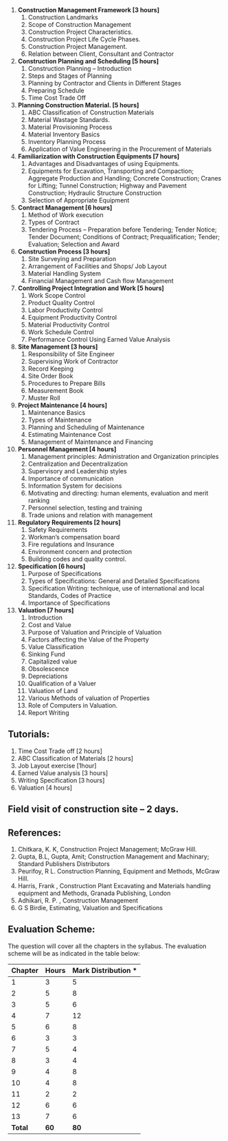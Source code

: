 1. **Construction Management Framework [3 hours]**
    1. Construction Landmarks
    2. Scope of Construction Management
    3. Construction Project Characteristics.
    4. Construction Project Life Cycle Phases.
    5. Construction Project Management.
    6. Relation between Client, Consultant and Contractor 
2. **Construction Planning and Scheduling [5 hours]**
    1. Construction Planning – Introduction
    2. Steps and Stages of Planning
    3. Planning by Contractor and Clients in Different Stages
    4. Preparing Schedule
    5. Time Cost Trade Off
3. **Planning Construction Material. [5 hours]**
    1. ABC Classification of Construction Materials
    2. Material Wastage Standards. 
    3. Material Provisioning Process
    4. Material Inventory Basics
    5. Inventory Planning Process
    6. Application of Value Engineering in the Procurement of Materials
4. **Familiarization with Construction Equipments [7 hours]**
    1. Advantages and Disadvantages of using Equipments. 
    2. Equipments for Excavation, Transporting and Compaction; Aggregate Production and Handling; Concrete Construction; Cranes for Lifting; Tunnel Construction; Highway and Pavement Construction; Hydraulic Structure Construction
    3. Selection of Appropriate Equipment
5. **Contract Management [6 hours]**
    1. Method of Work execution
    2. Types of Contract
    3. Tendering Process – Preparation before Tendering; Tender Notice; Tender Document; Conditions of Contract; Prequalification; Tender; Evaluation; Selection and Award
6. **Construction Process [3 hours]**
    1. Site Surveying and Preparation
    2. Arrangement of Facilities and Shops/ Job Layout
    3. Material Handling System
    4. Financial Management and Cash flow Management
7. **Controlling Project Integration and Work [5 hours]**
    1. Work Scope Control
    2. Product Quality Control
    3. Labor Productivity Control
    4. Equipment Productivity Control
    5. Material Productivity Control
    6. Work Schedule Control
    7. Performance Control Using Earned Value Analysis
8. **Site Management [3 hours]**
    1. Responsibility of Site Engineer
    2. Supervising Work of Contractor
    3. Record Keeping 
    4. Site Order Book
    5. Procedures to Prepare Bills
    6. Measurement Book
    7. Muster Roll
9. **Project Maintenance [4 hours]**
    1. Maintenance Basics
    2. Types of Maintenance
    3. Planning and Scheduling of Maintenance
    4. Estimating Maintenance Cost
    5. Management of Maintenance and Financing
10. **Personnel Management [4 hours]**
    1. Management principles: Administration and Organization principles 
    2. Centralization and Decentralization
    3. Supervisory and Leadership styles
    4. Importance of communication
    5. Information System for decisions
    6. Motivating and directing: human elements, evaluation and merit ranking
    7. Personnel selection, testing and training
    8. Trade unions and relation with management
11. **Regulatory Requirements [2 hours]**
    1. Safety Requirements
    2. Workman’s compensation board
    3. Fire regulations and Insurance
    4. Environment concern and protection
    5. Building codes and quality control.
12. **Specification [6 hours]**
    1. Purpose of Specifications
    2. Types of Specifications: General and Detailed Specifications
    3. Specification Writing: technique, use of international and local Standards, Codes of Practice 
    4. Importance of Specifications
13. **Valuation [7 hours]**
    1. Introduction
    2. Cost and Value
    3. Purpose of Valuation and Principle of Valuation
    4. Factors affecting the Value of the Property
    5. Value Classification
    6. Sinking Fund
    7. Capitalized value
    8. Obsolescence
    9. Depreciations
    10. Qualification of a Valuer
    11. Valuation of Land
    12. Various Methods of valuation of Properties
    13. Role of Computers in Valuation.
    14. Report Writing

## **Tutorials:**

1. Time Cost Trade off [2 hours]
2. ABC Classification of Materials [2 hours]
3. Job Layout exercise [1hour]
4. Earned Value analysis [3 hours]
5. Writing Specification [3 hours]
6. Valuation [4 hours]

## **Field visit of construction site – 2 days.**

## **References:**

1. Chitkara, K. K, Construction Project Management; McGraw Hill. 
2. Gupta, B.L, Gupta, Amit; Construction Management and Machinary; Standard Publishers Distributors
3. Peurifoy, R L. Construction Planning, Equipment and Methods, McGraw Hill.
4. Harris, Frank , Construction Plant Excavating and Materials handling equipment and Methods, Granada Publishing, London
5. Adhikari, R. P. , Construction Management
6. G S Birdie, Estimating, Valuation and Specifications

## **Evaluation Scheme:**

The question will cover all the chapters in the syllabus. The evaluation scheme will be as indicated in the table below:

| Chapter   | Hours  | Mark Distribution * |
| --------- | ------ | ------------------- |
| 1         | 3      | 5                   |
| 2         | 5      | 8                   |
| 3         | 5      | 6                   |
| 4         | 7      | 12                  |
| 5         | 6      | 8                   |
| 6         | 3      | 3                   |
| 7         | 5      | 4                   |
| 8         | 3      | 4                   |
| 9         | 4      | 8                   |
| 10        | 4      | 8                   |
| 11        | 2      | 2                   |
| 12        | 6      | 6                   |
| 13        | 7      | 6                   |
| **Total** | **60** | **80**              |
